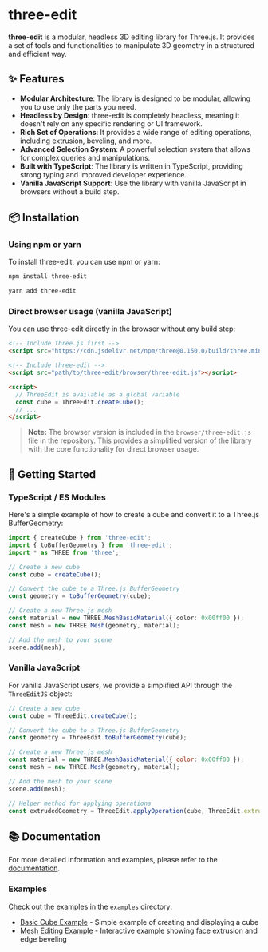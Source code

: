 # three-edit

**three-edit** is a modular, headless 3D editing library for Three.js. It provides a set of tools and functionalities to manipulate 3D geometry in a structured and efficient way.

## ✨ Features

- **Modular Architecture**: The library is designed to be modular, allowing you to use only the parts you need.
- **Headless by Design**: three-edit is completely headless, meaning it doesn't rely on any specific rendering or UI framework.
- **Rich Set of Operations**: It provides a wide range of editing operations, including extrusion, beveling, and more.
- **Advanced Selection System**: A powerful selection system that allows for complex queries and manipulations.
- **Built with TypeScript**: The library is written in TypeScript, providing strong typing and improved developer experience.
- **Vanilla JavaScript Support**: Use the library with vanilla JavaScript in browsers without a build step.

## 📦 Installation

### Using npm or yarn

To install three-edit, you can use npm or yarn:

```bash
npm install three-edit
```

```bash
yarn add three-edit
```

### Direct browser usage (vanilla JavaScript)

You can use three-edit directly in the browser without any build step:

```html
<!-- Include Three.js first -->
<script src="https://cdn.jsdelivr.net/npm/three@0.150.0/build/three.min.js"></script>

<!-- Include three-edit -->
<script src="path/to/three-edit/browser/three-edit.js"></script>

<script>
  // ThreeEdit is available as a global variable
  const cube = ThreeEdit.createCube();
  // ...
</script>
```

> **Note:** The browser version is included in the `browser/three-edit.js` file in the repository. This provides a simplified version of the library with the core functionality for direct browser usage.

## 🚀 Getting Started

### TypeScript / ES Modules

Here's a simple example of how to create a cube and convert it to a Three.js BufferGeometry:

```typescript
import { createCube } from 'three-edit';
import { toBufferGeometry } from 'three-edit';
import * as THREE from 'three';

// Create a new cube
const cube = createCube();

// Convert the cube to a Three.js BufferGeometry
const geometry = toBufferGeometry(cube);

// Create a new Three.js mesh
const material = new THREE.MeshBasicMaterial({ color: 0x00ff00 });
const mesh = new THREE.Mesh(geometry, material);

// Add the mesh to your scene
scene.add(mesh);
```

### Vanilla JavaScript

For vanilla JavaScript users, we provide a simplified API through the `ThreeEditJS` object:

```javascript
// Create a new cube
const cube = ThreeEdit.createCube();

// Convert the cube to a Three.js BufferGeometry
const geometry = ThreeEdit.toBufferGeometry(cube);

// Create a new Three.js mesh
const material = new THREE.MeshBasicMaterial({ color: 0x00ff00 });
const mesh = new THREE.Mesh(geometry, material);

// Add the mesh to your scene
scene.add(mesh);

// Helper method for applying operations
const extrudedGeometry = ThreeEdit.applyOperation(cube, ThreeEdit.extrudeFace, cube.faces[0], { depth: 1 });
```

## 📚 Documentation

For more detailed information and examples, please refer to the [documentation](docs/getting-started.md).

### Examples

Check out the examples in the `examples` directory:

- [Basic Cube Example](examples/basic-cube.html) - Simple example of creating and displaying a cube
- [Mesh Editing Example](examples/mesh-editing.html) - Interactive example showing face extrusion and edge beveling
